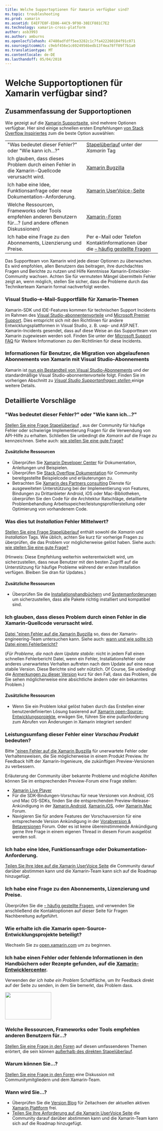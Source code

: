 ```yaml
---
title: Welche Supportoptionen für Xamarin verfügbar sind?
ms.topic: troubleshooting
ms.prod: xamarin
ms.assetid: E4EF7E0F-ED86-44C9-9F98-38ECF881C7E2
ms.technology: xamarin-cross-platform
author: asb3993
ms.author: amburns
ms.openlocfilehash: 47480adfdff5ee3282c1c7fa422260184f91c071
ms.sourcegitcommit: c9ebf456e1c6924956bedb13f4ea78ff09f7b1a0
ms.translationtype: MT
ms.contentlocale: de-DE
ms.lasthandoff: 05/04/2018
---
```

# <a name="what-support-options-are-available-for-xamarin"></a>Welche Supportoptionen für Xamarin verfügbar sind?

## <a name="summary-of-support-options"></a>Zusammenfassung der Supportoptionen

Wie gezeigt auf die [Xamarin Supportseite](https://www.xamarin.com/support), sind mehrere Optionen verfügbar.  Hier sind einige schnellen ersten Empfehlungen [von Stack Overflow Inspiriertes](http://stackoverflow.com/help/product-support) zum die beste Option auswählen:

|   |   |
|---|---|
|"Was bedeutet dieser Fehler?" oder "Wie kann ich...?"|[Stapelüberlauf](http://stackoverflow.com/questions/ask?tags=xamarin) unter der *Xamarin* Tag|
|Ich glauben, dass dieses Problem durch einen Fehler in die Xamarin-Quellcode verursacht wird.|[Xamarin Bugzilla](https://bugzilla.xamarin.com/page.cgi?id=bug-writing.html)|
|Ich habe eine Idee, Funktionsanfrage oder neue Dokumentation-Anforderung.|[Xamarin UserVoice-Seite](https://xamarin.uservoice.com)|
|Welche Ressourcen, Frameworks oder Tools empfehlen anderen Benutzern für...? (und andere offenen Diskussionen)|[Xamarin-Foren](https://forums.xamarin.com)|
|Ich habe eine Frage zu den Abonnements, Lizenzierung und Preise.|Per e-Mail oder Telefon Kontaktinformationen über die [– häufig gestellte Fragen](https://www.xamarin.com/faq)|

Das Supportteam von Xamarin wird jede dieser Optionen zu überwachen.  Es wird empfohlen, allen Benutzern das beitragen, ihre durchdachtes Fragen und Berichte zu nutzen und Hilfe Kenntnisse Xamarin-Entwickler-Community wachsen.  Achten Sie für vermuteten Mängel übermitteln Fehler zeigt an, wenn möglich, stellen Sie sicher, dass die Probleme durch das Technikerteam Xamarin formal nachverfolgt werden.

<a name="Visual_Studio_email_support_incidents_for_Xamarin_topics"/>

### <a name="visual-studio-email-support-incidents-for-xamarin-topics"></a>Visual Studio-e-Mail-Supportfälle für Xamarin-Themen

Xamarin-SDK und IDE-Features kommen für technischen Support Incidents im Rahmen des [Visual Studio-abonnentenvorteile](https://msdn.microsoft.com/subscriptions/bb266240) und [Microsoft Premier Support](https://www.microsoft.com/microsoftservices/support.aspx).  Dies entspricht sich mit den Richtlinien für andere Entwicklungsplattformen in Visual Studio, z. B. uwp- und ASP.NET.  Xamarin-Incidents gesendet, dass auf diese Weise an das Supportteam von Xamarin zugewiesen werden soll.  Finden Sie unter der [Microsoft Support FAQ](https://support.microsoft.com/gp/offerprophone) für Weitere Informationen zu den Richtlinien für diese Incidents.

### <a name="information-for-users-migrating-from-expired-xamarin-subscriptions-to-visual-studio-subscriptions"></a>Informationen für Benutzer, die Migration von abgelaufenen Abonnements von Xamarin mit Visual Studio-Abonnements

Xamarin ist [nun ein Bestandteil von Visual Studio-Abonnements](https://blog.xamarin.com/xamarin-for-all/) und der standardmäßige Visual Studio-abonnentenvorteile folgt.  Finden Sie im vorherigen Abschnitt zu [ *Visual Studio Supportanfragen stellen* ](#Visual_Studio_email_support_incidents_for_Xamarin_topics) einige weitere Details.

## <a name="detailed-recommendations"></a>Detaillierte Vorschläge

### <a name="what-does-this-error-mean-or-how-do-i--"></a>"Was bedeutet dieser Fehler?" oder "Wie kann ich...?"

[Stellen Sie eine Frage Stapelüberlauf](http://stackoverflow.com/questions/ask?tags=xamarin) , aus der Community für häufige Fehler oder schwierige Implementierung Fragen für die Verwendung von API-Hilfe zu erhalten.  Schließen Sie unbedingt die _Xamarin_ auf die Frage zu kennzeichnen.  Siehe auch: [wie stellen Sie eine gute Frage?](http://stackoverflow.com/help/how-to-ask)

#### <a name="additional-resources"></a>Zusätzliche Ressourcen

-   Überprüfen Sie [Xamarin Developer Center](/index.md) für Dokumentation, Anleitungen und Beispielen.
-   Überprüfen Sie [Stack Overflow Dokumentation](http://stackoverflow.com/documentation) für Community bereitgestellte Beispielcode und erläuterungen zu.
-   Betrachten Sie [Xamarin des Partners consulting](https://www.xamarin.com/consulting-partners) Dienste für ausgeweiteten Unterstützung bei der Implementierung von Features, Bindungen zu Drittanbieter Android, iOS oder Mac-Bibliotheken, überprüfen Sie den Code für die Architektur Ratschläge, detaillierte Problembehandlung Arbeitsspeicher/leistungsprofilerstellung oder Optimierung von vorhandenem Code.

### <a name="what-does-this-installation-error-mean"></a>Was dies tut _Installation_ Fehler Mittelwert?

[Stellen Sie eine Frage Stapelüberlauf](http://stackoverflow.com/questions/ask?tags=xamarin+installation) enthält sowohl die _Xamarin_ und _Installation_ Tags.  Wie üblich, achten Sie kurz für vorherige Fragen zu überprüfen, die das Problem vor möglicherweise gelöst haben.  Siehe auch: [wie stellen Sie eine gute Frage?](http://stackoverflow.com/help/how-to-ask)

(Hinweis: Diese Empfehlung weiterhin weiterentwickelt wird, um sicherzustellen, dass neue Benutzer mit den besten Zugriff auf die Unterstützung für häufige Probleme während der ersten Installation verfügen.  Bleiben Sie dran für Updates.)

#### <a name="additional-resources"></a>Zusätzliche Ressourcen

-   Überprüfen Sie die [Installationshandbüchern](~/cross-platform/get-started/installation/index.md) und [Systemanforderungen](~/cross-platform/get-started/requirements.md) um sicherzustellen, dass alle Pakete richtig installiert und kompatibel sind.

### <a name="i-believe-this-problem-is-caused-by-a-defect-in-the-xamarin-source-code"></a>Ich glauben, dass dieses Problem durch einen Fehler in die Xamarin-Quellcode verursacht wird.

[Datei "einen Fehler auf die Xamarin Bugzilla](https://bugzilla.xamarin.com/page.cgi?id=bug-writing.html) so, dass der Xamarin-engineering-Team untersuchen kann.  Siehe auch: [wann und wie sollte ich Datei einen Fehlerbericht?](~/cross-platform/troubleshooting/questions/howto-file-bug.md)

(*Für Probleme, die nach dem Update stabile*: nicht in jedem Fall einen schnellen Fehlerbericht Datei, wenn ein Fehler, Installationsfehler oder anderes unerwartetes Verhalten auftreten nach dem Update auf eine neue stabile Version.  Diese Berichte sind sehr nützlich.  Of Course, Sie unbedingt die [Anmerkungen zu dieser Version](https://developer.xamarin.com/releases/) kurz für den Fall, dass das Problem, die Sie sehen möglicherweise eine absichtliche ändern oder ein bekanntes Problem.)

#### <a name="additional-resources"></a>Zusätzliche Ressourcen

-   Wenn Sie ein Problem lokal gelöst haben durch das Erstellen einer benutzerdefinierten Lösung basierend auf [Xamarin open-Source-Entwicklungsprojekte](http://open.xamarin.com/), erwägen Sie, führen Sie eine pullanforderung zum Abrufen von Änderungen in Xamarin integriert senden!

### <a name="what-does-this-error-in-a-preview-product-mean"></a>Leistungsumfang dieser Fehler einer _Vorschau Produkt_ bedeuten?

Bitte ["einen Fehler auf die Xamarin Bugzilla](https://bugzilla.xamarin.com/page.cgi?id=bug-writing.html) für unerwartete Fehler oder Verhaltensweisen, die Sie möglicherweise in einem Produkt Preview.  Ihr Feedback hilft der Xamarin-Ingenieure, die zukünftigen Preview-Versionen zu verbessern.

Erläuterung der Community über bekannte Probleme und mögliche Abhilfen können Sie im entsprechenden Preview-Forum eine Frage stellen:

-   [Xamarin Live Player](https://forums.xamarin.com/categories/live-player)
-   Für die SDK-Bindungen-Vorschau für neue Versionen von Android, iOS und Mac OS-SDKs, finden Sie die entsprechenden Preview-Release-Ankündigung in der [Xamarin.Android](http://forums.xamarin.com/categories/android), [Xamarin.iOS](http://forums.xamarin.com/categories/ios), oder [Xamarin.Mac ](http://forums.xamarin.com/categories/mac) Forum.
-   Navigieren Sie für andere Features der Vorschauversion für eine entsprechende Version Ankündigung in der [Vorabversion & Betaversionen](http://forums.xamarin.com/categories/xamarin-prerelease) Forum.  Oder es ist keine übereinstimmende Ankündigung gerne Ihre Frage in einem eigenen Thread in diesem Forum ausgelöst werden soll.

### <a name="i-have-an-idea-feature-request-or-documentation-request"></a>Ich habe eine Idee, Funktionsanfrage oder Dokumentation-Anforderung.

[Teilen Sie Ihre Idee auf die Xamarin UserVoice Seite](https://xamarin.uservoice.com) die Community darauf darüber abstimmen kann und die Xamarin-Team kann sich auf die Roadmap hinzugefügt.

### <a name="i-have-a-question-about-subscriptions-licensing-or-pricing"></a>Ich habe eine Frage zu den Abonnements, Lizenzierung und Preise.

Überprüfen Sie die [– häufig gestellte Fragen](https://www.xamarin.com/faq), und verwenden Sie anschließend die Kontaktoptionen auf dieser Seite für Fragen Nachbereitung aufgeführt.

### <a name="how-do-i-get-involved-in-xamarins-open-source-development-projects"></a>Wie erhalte ich die Xamarin open-Source-Entwicklungsprojekte beteiligt?

Wechseln Sie zu [open.xamarin.com](http://open.xamarin.com/) um zu beginnen.

### <a name="i-found-a-mistake-or-missing-information-in-the-guides-or-recipes-on-the-xamarin-developer-centerindexmd"></a>Ich habe einen Fehler oder fehlende Informationen in den Handbüchern oder Rezepte gefunden, auf die [Xamarin-Entwicklercenter](/index.md).

Verwenden der _ich habe ein Problem_ Schaltfläche, um Ihr Feedback direkt auf der Seite zu senden, in dem Sie bemerkt, das Problem dass.

[<img src="support-options-images/feedback.png" style="width: 152px; height: 90px;">](support-options-images/feedback.png)

### <a name="what-resources-frameworks-or-tools-do-other-users-recommend-for--"></a>Welche Ressourcen, Frameworks oder Tools empfehlen anderen Benutzern für...?

[Stellen Sie eine Frage in den Foren](https://forums.xamarin.com/) auf diesen umfassenderen Themen erörtert, die sein können [außerhalb des direkten Stapelüberlauf](http://stackoverflow.com/help/dont-ask).

### <a name="why-do-you--"></a>Warum können Sie...?

[Stellen Sie eine Frage in den Foren](https://forums.xamarin.com/) eine Diskussion mit Communitymitgliedern und dem Xamarin-Team.

### <a name="when-will-you--"></a>Wann wird Sie...?

-   Überprüfen Sie die [Version Blog](http://releases.xamarin.com/) für Zeitachsen der aktuellen aktiven [Xamarin Plattform](https://www.xamarin.com/platform) frei.
-   [Teilen Sie Ihre Anforderung auf die Xamarin UserVoice Seite](https://xamarin.uservoice.com) die Community darauf darüber abstimmen kann und die Xamarin-Team kann sich auf die Roadmap hinzugefügt.

